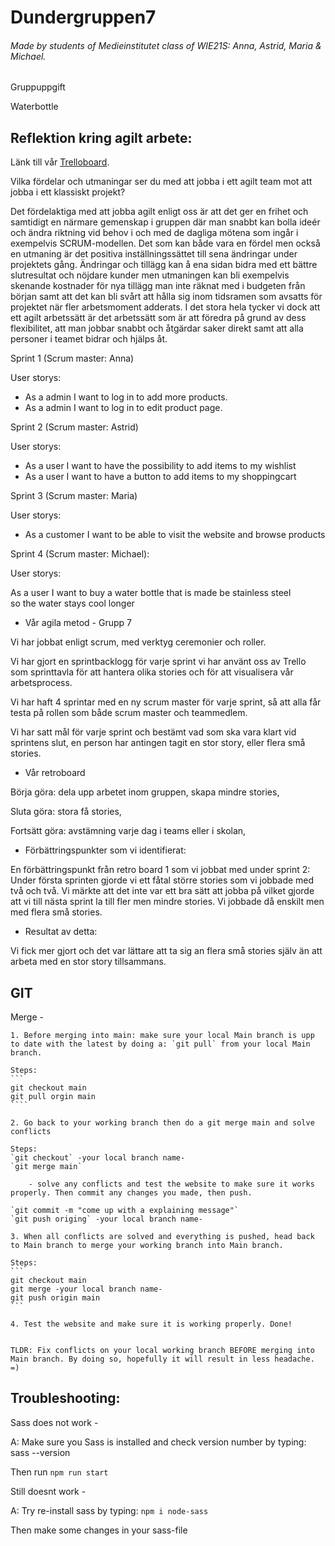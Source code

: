 # Dundergruppen7
###### Made by students of Medieinstitutet class of WIE21S: Anna, Astrid, Maria & Michael.

Gruppuppgift

Waterbottle

## Reflektion kring agilt arbete:  

Länk till vår [Trelloboard](https://trello.com/b/qOU5SRqJ/gruppuppgift).

Vilka fördelar och utmaningar ser du med att jobba i ett agilt team mot att jobba i ett klassiskt projekt? 
 
Det fördelaktiga med att jobba agilt enligt oss är att det ger en frihet och samtidigt en närmare gemenskap i gruppen där man snabbt kan bolla ideér och ändra riktning vid behov i och med de dagliga mötena som ingår i exempelvis SCRUM-modellen. Det som kan både vara en fördel men också en utmaning är det positiva inställningssättet till sena ändringar under projektets gång. Ändringar och tillägg kan å ena sidan bidra med ett bättre slutresultat och nöjdare kunder men utmaningen kan bli exempelvis skenande kostnader för nya tillägg man inte räknat med i budgeten från början samt att det kan bli svårt att hålla sig inom tidsramen som avsatts för projektet när fler arbetsmoment adderats. I det stora hela tycker vi dock att ett agilt arbetssätt är det arbetssätt som är att föredra på grund av dess flexibilitet, att man jobbar snabbt och åtgärdar saker direkt samt att alla personer i teamet bidrar och hjälps åt.  

 

Sprint 1 (Scrum master: Anna) 

 
User storys: 


- As a admin I want to log in to add more products.  
- As a admin I want to log in to edit product page.  

  
 
Sprint 2 (Scrum master: Astrid) 


User storys: 


- As a user I want to have the possibility to add items to my wishlist  
- As a user I want to have a button to add items to my shoppingcart  
 


Sprint 3 (Scrum master: Maria) 

 
User storys: 


- As a customer I want to be able to visit the website and browse products  

 

Sprint 4 (Scrum master: Michael): 

 
User storys:  
 
As a user I want to buy a water bottle that is made be stainless steel  
so the water stays cool longer   

 

 
 - Vår agila metod - Grupp 7 

  
Vi har jobbat enligt scrum, med verktyg ceremonier och roller. 

  
Vi har gjort en sprintbacklogg för varje sprint vi har använt oss av Trello som sprinttavla för att hantera olika stories och för att visualisera vår arbetsprocess.  

  
Vi har haft 4 sprintar med en ny scrum master för varje sprint, så att alla får testa på rollen som både scrum master och teammedlem. 


Vi har satt mål för varje sprint och bestämt vad som ska vara klart vid sprintens slut, en person har antingen tagit en stor story, eller flera små stories. 

  
- Vår retroboard 

Börja göra: dela upp arbetet inom gruppen, skapa mindre stories, 

Sluta göra: stora få stories, 

Fortsätt göra: avstämning varje dag i teams eller i skolan,  

  

- Förbättringspunkter som vi identifierat: 

  
En förbättringspunkt från retro board 1 som vi jobbat med under sprint 2: Under första sprinten gjorde vi ett fåtal större stories som vi jobbade med två och två. Vi märkte att det inte var ett bra sätt att jobba på vilket gjorde att vi till nästa sprint la till fler men mindre stories. Vi jobbade då enskilt men med flera små stories. 

  

- Resultat av detta: 

Vi fick mer gjort och det var lättare att ta sig an flera små stories själv än att arbeta med en stor story tillsammans. 


## GIT

Merge - 

    1. Before merging into main: make sure your local Main branch is upp to date with the latest by doing a: `git pull` from your local Main branch.

    Steps:
    ```
    git checkout main
    git pull orgin main
    ````

    2. Go back to your working branch then do a git merge main and solve conflicts

    Steps:
    `git checkout` -your local branch name-
    `git merge main`

        - solve any conflicts and test the website to make sure it works properly. Then commit any changes you made, then push.

    `git commit -m "come up with a explaining message"`
    `git push origing` -your local branch name-

    3. When all conflicts are solved and everything is pushed, head back to Main branch to merge your working branch into Main branch.

    Steps:
    ```
    git checkout main
    git merge -your local branch name-
    git push origin main
    ```

    4. Test the website and make sure it is working properly. Done!


    TLDR: Fix conflicts on your local working branch BEFORE merging into Main branch. By doing so, hopefully it will result in less headache. =)


## Troubleshooting:



Sass does not work - 

A: Make sure you Sass is installed and check version number by typing: sass --version

Then run `npm run start`

Still doesnt work - 

A: Try re-install sass by typing: `npm i node-sass`

Then make some changes in your sass-file

#

